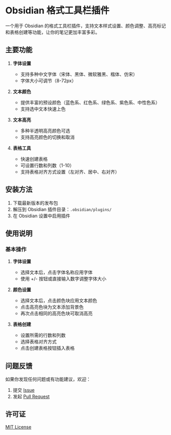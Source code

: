 # Obsidian 格式工具栏插件

一个用于 Obsidian 的格式工具栏插件，支持文本样式设置、颜色调整、高亮标记和表格创建等功能，让你的笔记更加丰富多彩。

## 主要功能

1. **字体设置**
   - 支持多种中文字体（宋体、黑体、微软雅黑、楷体、仿宋）
   - 字体大小可调节（8-72px）

2. **文本颜色**
   - 提供丰富的预设颜色（蓝色系、红色系、绿色系、紫色系、中性色系）
   - 支持选中文本快速上色

3. **文本高亮**
   - 多种半透明高亮颜色可选
   - 支持高亮颜色的切换和取消

4. **表格工具**
   - 快速创建表格
   - 可设置行数和列数（1-10）
   - 支持表格对齐方式设置（左对齐、居中、右对齐）

## 安装方法

1. 下载最新版本的发布包
2. 解压到 Obsidian 插件目录：`.obsidian/plugins/`
3. 在 Obsidian 设置中启用插件

## 使用说明

### 基本操作

1. **字体设置**
   - 选择文本后，点击字体名称应用字体
   - 使用 +/- 按钮或直接输入数字调整字体大小

2. **颜色设置**
   - 选择文本后，点击颜色块应用文本颜色
   - 点击高亮色块为文本添加背景色
   - 再次点击相同的高亮色块可取消高亮

3. **表格创建**
   - 设置所需的行数和列数
   - 选择表格对齐方式
   - 点击创建表格按钮插入表格

## 问题反馈

如果你发现任何问题或有功能建议，欢迎：
1. 提交 [Issue](https://github.com/lxjthu/obsidian-format-toolbar/issues)
2. 发起 [Pull Request](https://github.com/lxjthu/obsidian-format-toolbar/pulls)

## 许可证

[MIT License](LICENSE)
